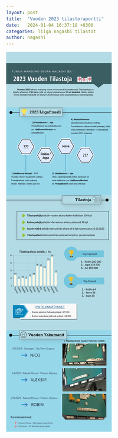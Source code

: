 ```yaml
---
layout: post
title:  "Vuoden 2023 tilastoraportti"
date:   2024-01-04 16:37:18 +0300
categories: liiga nagashi tilastot
author: nagashi
---
```

![tilastokaavioita](/assets/nagashi_2023.png)
